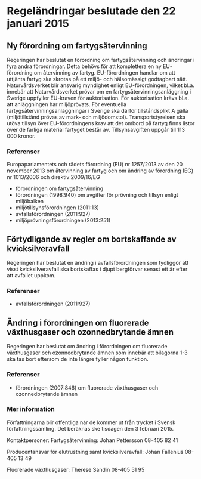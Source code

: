 # Regeländringar beslutade den 22 januari 2015

## Ny förordning om fartygsåtervinning

Regeringen har beslutat en förordning om fartygsåtervinning och ändringar i fyra andra förordningar. Detta behövs för att komplettera en ny EU-förordning om återvinning av fartyg. EU-förordningen handlar om att uttjänta fartyg ska skrotas på ett miljö- och hälsomässigt godtagbart sätt. Naturvårdsverket blir ansvarig myndighet enligt EU-förordningen, vilket bl.a. innebär att Naturvårdsverket prövar om en fartygsåtervinningsanläggning i Sverige uppfyller EU-kraven för auktorisation. För auktorisation krävs bl.a. att anläggningen har miljöprövats. För eventuella fartygsåtervinningsanläggningar i Sverige ska därför tillståndsplikt A gälla (miljötillstånd prövas av mark- och miljödomstol). Transportstyrelsen ska utöva tillsyn över EU-förordningens krav att det ombord på fartyg finns listor över de farliga material fartyget består av. Tillsynsavgiften uppgår till 113 000 kronor.

### Referenser

Europaparlamentets och rådets förordning (EU) nr 1257/2013 av den 20 november 2013 om återvinning av fartyg och om ändring av förordning (EG) nr 1013/2006 och direktiv 2009/16/EG

* förordningen om fartygsåtervinning
* förordningen (1998:940) om avgifter för prövning och tillsyn enligt miljöbalken
* miljötillsynsförordningen (2011:13)
* avfallsförordningen (2011:927)
* miljöprövningsförordningen (2013:251)

## Förtydligande av regler om bortskaffande av kvicksilveravfall

Regeringen har beslutat en ändring i avfallsförordningen som tydliggör att visst kvicksilveravfall ska bortskaffas i djupt bergförvar senast ett år efter att avfallet uppkom.

### Referenser

* avfallsförordningen (2011:927)

## Ändring i förordningen om fluorerade växthusgaser och ozonnedbrytande ämnen

Regeringen har beslutat om ändring i förordningen om fluorerade växthusgaser och ozonnedbrytande ämnen som innebär att bilagorna 1-3 ska tas bort eftersom de inte längre fyller någon funktion.

### Referenser

* förordningen (2007:846) om fluorerade växthusgaser och ozonnedbrytande ämnen

### Mer information

Författningarna blir offentliga när de kommer ut från trycket i Svensk författningssamling. Det beräknas ske tisdagen den 3 februari 2015.

Kontaktpersoner: Fartygsåtervinning: Johan Pettersson 08-405 82 41

Producentansvar för elutrustning samt kvicksilveravfall: Johan Fallenius 08-405 13 49

Fluorerade växthusgaser: Therese Sandin 08-405 51 95
